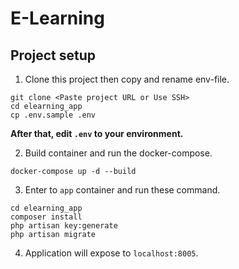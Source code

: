# E-Learning

## Project setup

1. Clone this project then copy and rename env-file.

```shell
git clone <Paste project URL or Use SSH>
cd elearning_app
cp .env.sample .env
```

**After that, edit `.env` to your environment.**

2. Build container and run the docker-compose.

```shell
docker-compose up -d --build
```

3. Enter to `app` container and run these command.

```shell
cd elearning_app
composer install
php artisan key:generate
php artisan migrate
```

4. Application will expose to `localhost:8005`.
